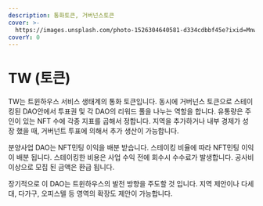 ```yaml
---
description: 통화토큰, 거버넌스토큰
cover: >-
  https://images.unsplash.com/photo-1526304640581-d334cdbbf45e?ixid=MnwxMjA3fDB8MHxwaG90by1wYWdlfHx8fGVufDB8fHx8&ixlib=rb-1.2.1&auto=format&fit=crop&w=2970&q=80
coverY: 0
---
```


# TW (토큰)

TW는 트윈하우스 서비스 생태계의 통화 토큰입니다. 동시에 거버넌스 토큰으로 스테이킹된 DAO안에서 투표권 및 각 DAO의 리워드 풀을 나누는 역할을 합니다. 유통량은 주인이 있는 NFT 수에 각종 지표를 곱해서 정합니다. 지역을 추가하거나 내부 경제가 성장 했을 때, 거버넌트 투표에 의해서 추가 생산이 가능합니다.

분양사업 DAO는 NFT민팅 이익을 배분 받습니다. 스테이킹 비율에 따라 NFT민팅 이익이 배분 됩니다. 스테이킹한 비용은 사업 수익 전에 회수시 수수료가 발생합니다. 공사비 이상으로 모집 된 금액은 환급 됩니다.

장기적으로 이 DAO는 트윈하우스의 발전 방향을 주도할 것 입니다. 지역 제안이나 다세대, 다가구, 오피스텔 등 영역의 확장도 제안이 가능합니다.

###

